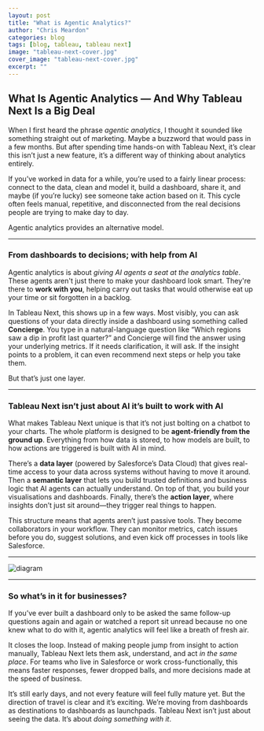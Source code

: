 ```yaml
---
layout: post
title: "What is Agentic Analytics?"
author: "Chris Meardon"
categories: blog
tags: [blog, tableau, tableau next]
image: "tableau-next-cover.jpg"
cover_image: "tableau-next-cover.jpg"
excerpt: ""
---
```


## **What Is Agentic Analytics — And Why Tableau Next Is a Big Deal**

When I first heard the phrase _agentic analytics_, I thought it sounded like something straight out of marketing. Maybe a buzzword that would pass in a few months. But after spending time hands-on with Tableau Next, it’s clear this isn’t just a new feature, it’s a different way of thinking about analytics entirely.

If you’ve worked in data for a while, you’re used to a fairly linear process: connect to the data, clean and model it, build a dashboard, share it, and maybe (if you’re lucky) see someone take action based on it. This cycle often feels manual, repetitive, and disconnected from the real decisions people are trying to make day to day.

Agentic analytics provides an alternative model.

---

### From dashboards to decisions; with help from AI

Agentic analytics is about _giving AI agents a seat at the analytics table_. These agents aren't just there to make your dashboard look smart. They're there to **work with you**, helping carry out tasks that would otherwise eat up your time or sit forgotten in a backlog.

In Tableau Next, this shows up in a few ways. Most visibly, you can ask questions of your data directly inside a dashboard using something called **Concierge**. You type in a natural-language question like “Which regions saw a dip in profit last quarter?” and Concierge will find the answer using your underlying metrics. If it needs clarification, it will ask. If the insight points to a problem, it can even recommend next steps or help you take them.

But that’s just one layer.

---

### Tableau Next isn’t just about AI it’s built to work with AI

What makes Tableau Next unique is that it’s not just bolting on a chatbot to your charts. The whole platform is designed to be **agent-friendly from the ground up**. Everything from how data is stored, to how models are built, to how actions are triggered is built with AI in mind.

There’s a **data layer** (powered by Salesforce’s Data Cloud) that gives real-time access to your data across systems without having to move it around. Then a **semantic layer** that lets you build trusted definitions and business logic that AI agents can actually understand. On top of that, you build your visualisations and dashboards. Finally, there’s the **action layer**, where insights don’t just sit around—they trigger real things to happen.

This structure means that agents aren’t just passive tools. They become collaborators in your workflow. They can monitor metrics, catch issues before you do, suggest solutions, and even kick off processes in tools like Salesforce.

---

![diagram]("/assets/img/tableau-next/data-semantic-insight-action.png")

---

### So what’s in it for businesses?

If you’ve ever built a dashboard only to be asked the same follow-up questions again and again or watched a report sit unread because no one knew what to do with it, agentic analytics will feel like a breath of fresh air.

It closes the loop. Instead of making people jump from insight to action manually, Tableau Next lets them ask, understand, and act _in the same place_. For teams who live in Salesforce or work cross-functionally, this means faster responses, fewer dropped balls, and more decisions made at the speed of business.

It’s still early days, and not every feature will feel fully mature yet. But the direction of travel is clear and it’s exciting. We’re moving from dashboards as destinations to dashboards as launchpads. Tableau Next isn’t just about seeing the data. It’s about _doing something with it_.
